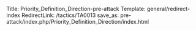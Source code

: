 Title: Priority_Definition_Direction-pre-attack
Template: general/redirect-index
RedirectLink: /tactics/TA0013
save_as: pre-attack/index.php/Priority_Definition_Direction/index.html